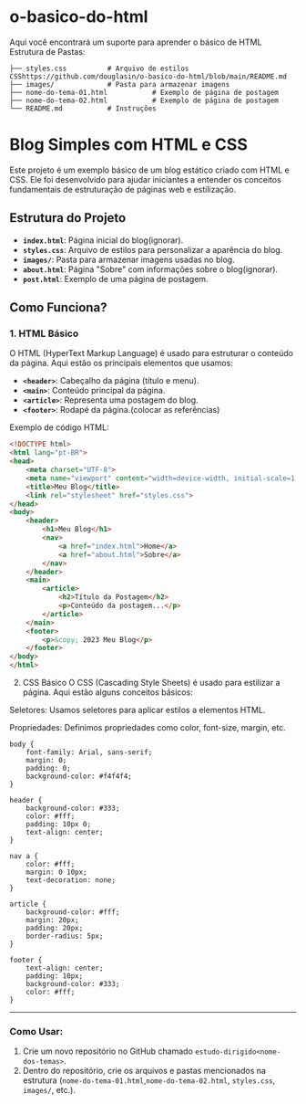 # o-basico-do-html
Aqui você encontrará um suporte para aprender o básico de HTML
Estrutura de Pastas:

```Blog-Simples-HTML-CSS/
├── styles.css          # Arquivo de estilos CSShttps://github.com/douglasin/o-basico-do-html/blob/main/README.md
├── images/             # Pasta para armazenar imagens
├── nome-do-tema-01.html           # Exemplo de página de postagem
├── nome-do-tema-02.html           # Exemplo de página de postagem
└── README.md           # Instruções
```
# Blog Simples com HTML e CSS

Este projeto é um exemplo básico de um blog estático criado com HTML e CSS. Ele foi desenvolvido para ajudar iniciantes a entender os conceitos fundamentais de estruturação de páginas web e estilização.

## Estrutura do Projeto

- **`index.html`**: Página inicial do blog(ignorar).
- **`styles.css`**: Arquivo de estilos para personalizar a aparência do blog.
- **`images/`**: Pasta para armazenar imagens usadas no blog.
- **`about.html`**: Página "Sobre" com informações sobre o blog(ignorar).
- **`post.html`**: Exemplo de uma página de postagem.

## Como Funciona?

### 1. HTML Básico
O HTML (HyperText Markup Language) é usado para estruturar o conteúdo da página. Aqui estão os principais elementos que usamos:

- **`<header>`**: Cabeçalho da página (título e menu).
- **`<main>`**: Conteúdo principal da página.
- **`<article>`**: Representa uma postagem do blog.
- **`<footer>`**: Rodapé da página.(colocar as referências)

Exemplo de código HTML:
```html
<!DOCTYPE html>
<html lang="pt-BR">
<head>
    <meta charset="UTF-8">
    <meta name="viewport" content="width=device-width, initial-scale=1.0">
    <title>Meu Blog</title>
    <link rel="stylesheet" href="styles.css">
</head>
<body>
    <header>
        <h1>Meu Blog</h1>
        <nav>
            <a href="index.html">Home</a>
            <a href="about.html">Sobre</a>
        </nav>
    </header>
    <main>
        <article>
            <h2>Título da Postagem</h2>
            <p>Conteúdo da postagem...</p>
        </article>
    </main>
    <footer>
        <p>&copy; 2023 Meu Blog</p>
    </footer>
</body>
</html>
```
2. CSS Básico
O CSS (Cascading Style Sheets) é usado para estilizar a página. Aqui estão alguns conceitos básicos:

Seletores: Usamos seletores para aplicar estilos a elementos HTML.

Propriedades: Definimos propriedades como color, font-size, margin, etc.
```
body {
    font-family: Arial, sans-serif;
    margin: 0;
    padding: 0;
    background-color: #f4f4f4;
}

header {
    background-color: #333;
    color: #fff;
    padding: 10px 0;
    text-align: center;
}

nav a {
    color: #fff;
    margin: 0 10px;
    text-decoration: none;
}

article {
    background-color: #fff;
    margin: 20px;
    padding: 20px;
    border-radius: 5px;
}

footer {
    text-align: center;
    padding: 10px;
    background-color: #333;
    color: #fff;
}
```

---

### Como Usar:
1. Crie um novo repositório no GitHub chamado `estudo-dirigido<nome-dos-temas>`.
2. Dentro do repositório, crie os arquivos e pastas mencionados na estrutura (`nome-do-tema-01.html`,`nome-do-tema-02.html`, `styles.css`, `images/`, etc.).

